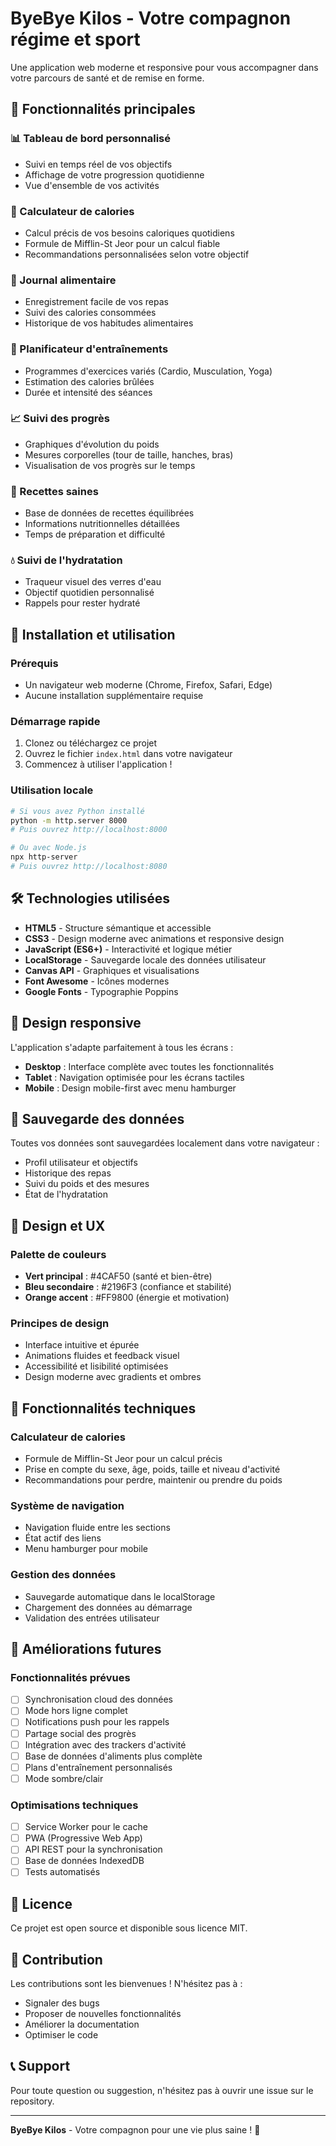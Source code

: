 # ByeBye Kilos - Votre compagnon régime et sport

Une application web moderne et responsive pour vous accompagner dans votre parcours de santé et de remise en forme.

## 🎯 Fonctionnalités principales

### 📊 Tableau de bord personnalisé
- Suivi en temps réel de vos objectifs
- Affichage de votre progression quotidienne
- Vue d'ensemble de vos activités

### 🍎 Calculateur de calories
- Calcul précis de vos besoins caloriques quotidiens
- Formule de Mifflin-St Jeor pour un calcul fiable
- Recommandations personnalisées selon votre objectif

### 📝 Journal alimentaire
- Enregistrement facile de vos repas
- Suivi des calories consommées
- Historique de vos habitudes alimentaires

### 💪 Planificateur d'entraînements
- Programmes d'exercices variés (Cardio, Musculation, Yoga)
- Estimation des calories brûlées
- Durée et intensité des séances

### 📈 Suivi des progrès
- Graphiques d'évolution du poids
- Mesures corporelles (tour de taille, hanches, bras)
- Visualisation de vos progrès sur le temps

### 🥗 Recettes saines
- Base de données de recettes équilibrées
- Informations nutritionnelles détaillées
- Temps de préparation et difficulté

### 💧 Suivi de l'hydratation
- Traqueur visuel des verres d'eau
- Objectif quotidien personnalisé
- Rappels pour rester hydraté

## 🚀 Installation et utilisation

### Prérequis
- Un navigateur web moderne (Chrome, Firefox, Safari, Edge)
- Aucune installation supplémentaire requise

### Démarrage rapide
1. Clonez ou téléchargez ce projet
2. Ouvrez le fichier `index.html` dans votre navigateur
3. Commencez à utiliser l'application !

### Utilisation locale
```bash
# Si vous avez Python installé
python -m http.server 8000
# Puis ouvrez http://localhost:8000

# Ou avec Node.js
npx http-server
# Puis ouvrez http://localhost:8080
```

## 🛠️ Technologies utilisées

- **HTML5** - Structure sémantique et accessible
- **CSS3** - Design moderne avec animations et responsive design
- **JavaScript (ES6+)** - Interactivité et logique métier
- **LocalStorage** - Sauvegarde locale des données utilisateur
- **Canvas API** - Graphiques et visualisations
- **Font Awesome** - Icônes modernes
- **Google Fonts** - Typographie Poppins

## 📱 Design responsive

L'application s'adapte parfaitement à tous les écrans :
- **Desktop** : Interface complète avec toutes les fonctionnalités
- **Tablet** : Navigation optimisée pour les écrans tactiles
- **Mobile** : Design mobile-first avec menu hamburger

## 💾 Sauvegarde des données

Toutes vos données sont sauvegardées localement dans votre navigateur :
- Profil utilisateur et objectifs
- Historique des repas
- Suivi du poids et des mesures
- État de l'hydratation

## 🎨 Design et UX

### Palette de couleurs
- **Vert principal** : #4CAF50 (santé et bien-être)
- **Bleu secondaire** : #2196F3 (confiance et stabilité)
- **Orange accent** : #FF9800 (énergie et motivation)

### Principes de design
- Interface intuitive et épurée
- Animations fluides et feedback visuel
- Accessibilité et lisibilité optimisées
- Design moderne avec gradients et ombres

## 🔧 Fonctionnalités techniques

### Calculateur de calories
- Formule de Mifflin-St Jeor pour un calcul précis
- Prise en compte du sexe, âge, poids, taille et niveau d'activité
- Recommandations pour perdre, maintenir ou prendre du poids

### Système de navigation
- Navigation fluide entre les sections
- État actif des liens
- Menu hamburger pour mobile

### Gestion des données
- Sauvegarde automatique dans le localStorage
- Chargement des données au démarrage
- Validation des entrées utilisateur

## 🚀 Améliorations futures

### Fonctionnalités prévues
- [ ] Synchronisation cloud des données
- [ ] Mode hors ligne complet
- [ ] Notifications push pour les rappels
- [ ] Partage social des progrès
- [ ] Intégration avec des trackers d'activité
- [ ] Base de données d'aliments plus complète
- [ ] Plans d'entraînement personnalisés
- [ ] Mode sombre/clair

### Optimisations techniques
- [ ] Service Worker pour le cache
- [ ] PWA (Progressive Web App)
- [ ] API REST pour la synchronisation
- [ ] Base de données IndexedDB
- [ ] Tests automatisés

## 📄 Licence

Ce projet est open source et disponible sous licence MIT.

## 🤝 Contribution

Les contributions sont les bienvenues ! N'hésitez pas à :
- Signaler des bugs
- Proposer de nouvelles fonctionnalités
- Améliorer la documentation
- Optimiser le code

## 📞 Support

Pour toute question ou suggestion, n'hésitez pas à ouvrir une issue sur le repository.

---

**ByeBye Kilos** - Votre compagnon pour une vie plus saine ! 💚 